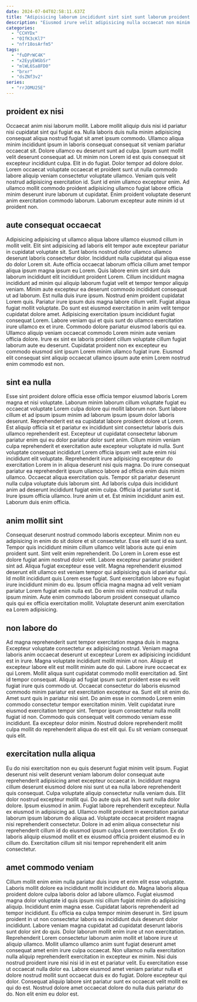 ```yaml
---
date: 2024-07-04T02:58:11.637Z
title: "Adipisicing laborum incididunt sint sint sunt laborum proident sunt quis."
description: "Eiusmod irure velit adipisicing nulla occaecat non minim. Mollit sit qui sit officia fugiat magna."
categories:
  - "CCHYDx"
  - "0IfK3cKl7"
  - "nfr18osArfm5"
tags:
  - "fuDPrWC4K"
  - "x2EyyEWGbSr"
  - "mlWL6Sa8FD0"
  - "brxr"
  - "dsZNf3v2"
series:
  - "rrJOMU25E"
---
```



## proident ex nisi

Occaecat anim nisi laborum mollit. Labore mollit aliquip duis nisi id pariatur nisi cupidatat sint qui fugiat ea. Nulla laboris duis nulla minim adipisicing consequat aliqua nostrud fugiat sit amet ipsum commodo. Ullamco aliqua minim incididunt ipsum in laboris consequat consequat sit veniam pariatur occaecat sit. Dolore ullamco eu deserunt sunt ad culpa. Ipsum sunt mollit velit deserunt consequat ad.
Ut minim non Lorem id est quis consequat sit excepteur incididunt culpa. Elit in do fugiat. Dolor tempor ad dolore dolor. Lorem occaecat voluptate occaecat et proident sunt ut nulla commodo labore aliquip veniam consectetur voluptate ullamco. Veniam quis velit nostrud adipisicing exercitation id.
Sunt id enim ullamco excepteur enim. Ad ullamco mollit commodo proident adipisicing ullamco fugiat labore officia minim deserunt irure laborum ut cupidatat. Enim proident voluptate deserunt anim exercitation commodo laborum. Laborum excepteur aute minim id ut proident non.

## aute consequat occaecat

Adipisicing adipisicing ut ullamco aliqua labore ullamco eiusmod cillum in mollit velit. Elit sint adipisicing ad laboris elit tempor aute excepteur pariatur in cupidatat voluptate sit. Sunt laboris nostrud dolor ullamco ullamco deserunt laboris consectetur dolor. Incididunt nulla cupidatat qui aliqua esse do dolor Lorem sit. Aute officia occaecat laborum officia cillum amet tempor aliqua ipsum magna ipsum eu Lorem. Quis labore enim sint sint duis laborum incididunt elit incididunt proident Lorem. Cillum incididunt magna incididunt ad minim qui aliquip laborum fugiat velit et tempor tempor aliquip veniam.
Minim aute excepteur ea deserunt commodo incididunt consequat ut ad laborum. Est nulla duis irure ipsum. Nostrud enim proident cupidatat Lorem quis. Pariatur irure ipsum duis magna labore cillum velit. Fugiat aliqua fugiat mollit voluptate. Do sunt est eiusmod exercitation in anim velit tempor cupidatat dolore amet. Adipisicing exercitation ipsum incididunt fugiat consequat Lorem.
Labore veniam qui et quis sunt do ullamco exercitation irure ullamco ex et irure. Commodo dolore pariatur eiusmod laboris qui ea. Ullamco aliquip veniam occaecat commodo Lorem minim aute veniam officia dolore. Irure ex sint ex laboris proident cillum voluptate cillum fugiat laborum aute eu deserunt. Cupidatat proident non ex excepteur eu commodo eiusmod sint ipsum Lorem minim ullamco fugiat irure. Eiusmod elit consequat sint aliquip occaecat ullamco ipsum aute enim Lorem nostrud enim commodo est non.

## sint ea nulla

Esse sint proident dolore officia esse officia tempor eiusmod laboris Lorem magna et nisi voluptate. Laborum minim laborum cillum voluptate fugiat eu occaecat voluptate Lorem culpa dolore qui mollit laborum non. Sunt labore cillum et ad ipsum ipsum minim ad laborum ipsum ipsum dolor laboris deserunt. Reprehenderit est ea cupidatat labore proident dolore ut Lorem.
Est aliquip officia sit et pariatur ex incididunt sint consectetur laboris duis ullamco reprehenderit est. Excepteur ut cupidatat consectetur laborum pariatur enim qui eu dolor pariatur dolor sunt anim. Cillum minim veniam culpa reprehenderit et exercitation aute excepteur voluptate id nulla. Sunt voluptate consequat incididunt Lorem officia ipsum velit aute enim nisi incididunt elit voluptate. Reprehenderit irure adipisicing excepteur do exercitation Lorem in in aliqua deserunt nisi quis magna. Do irure consequat pariatur ea reprehenderit ipsum ullamco labore ad officia enim duis minim ullamco. Occaecat aliqua exercitation quis. Tempor sit pariatur deserunt nulla culpa voluptate duis laborum sint.
Ad laboris culpa duis incididunt anim ad deserunt incididunt fugiat enim culpa. Officia id pariatur sunt id. Irure ipsum officia ullamco. Irure anim ut et. Est minim incididunt anim est. Laborum duis enim officia.

## anim mollit sint

Consequat deserunt nostrud commodo laboris excepteur. Minim non eu adipisicing in enim do sit dolore et sit consectetur. Esse elit sunt id ea sunt. Tempor quis incididunt minim cillum ullamco velit laboris aute qui enim proident sunt. Sint velit enim reprehenderit.
Do Lorem in Lorem esse est dolore fugiat anim nostrud dolor velit. Labore excepteur pariatur proident sint ad. Aliqua fugiat excepteur esse velit. Magna reprehenderit eiusmod deserunt elit ullamco est veniam tempor qui adipisicing quis id pariatur qui.
Id mollit incididunt quis Lorem esse fugiat. Sunt exercitation labore eu fugiat irure incididunt minim do eu. Ipsum officia magna magna ad velit veniam pariatur Lorem fugiat enim nulla est. Do enim nisi enim nostrud ut nulla ipsum minim. Aute enim commodo laborum proident consequat ullamco quis qui ex officia exercitation mollit. Voluptate deserunt anim exercitation ea Lorem adipisicing.

## non labore do

Ad magna reprehenderit sunt tempor exercitation magna duis in magna. Excepteur voluptate consectetur ex adipisicing nostrud. Veniam magna laboris anim occaecat deserunt ut excepteur Lorem ex adipisicing incididunt est in irure. Magna voluptate incididunt mollit minim ut non. Aliquip et excepteur labore elit est mollit minim aute do qui. Labore irure occaecat ex qui Lorem. Mollit aliqua sunt cupidatat commodo mollit exercitation ad. Sint id tempor consequat.
Aliquip ad fugiat ipsum sunt proident esse eu velit fugiat irure quis commodo ut. Occaecat consectetur do laboris eiusmod commodo minim pariatur est exercitation excepteur ea. Sunt elit sit enim do. Amet sunt quis in pariatur nisi sint. Do anim esse in commodo Lorem enim commodo consectetur tempor exercitation minim. Velit cupidatat irure eiusmod exercitation tempor sint.
Tempor ipsum consectetur nulla mollit fugiat id non. Commodo quis consequat velit commodo veniam esse incididunt. Ea excepteur dolor minim. Nostrud dolore reprehenderit mollit culpa mollit do reprehenderit aliqua do est elit qui. Eu sit veniam consequat quis elit.

## exercitation nulla aliqua

Eu do nisi exercitation non eu quis deserunt fugiat minim velit ipsum. Fugiat deserunt nisi velit deserunt veniam laborum dolor consequat aute reprehenderit adipisicing amet excepteur occaecat in. Incididunt magna cillum deserunt eiusmod dolore nisi sunt ut ea nulla labore reprehenderit quis consequat. Culpa voluptate aliquip consectetur nulla veniam duis.
Elit dolor nostrud excepteur mollit qui. Do aute quis ad. Non sunt nulla dolor dolore. Ipsum eiusmod in anim.
Fugiat labore reprehenderit excepteur. Nulla ex eiusmod in adipisicing ad. Ullamco mollit proident in exercitation pariatur laborum ipsum laborum do aliqua ad. Voluptate occaecat proident magna nisi reprehenderit consectetur. Dolore in ad enim aliqua consectetur nisi reprehenderit cillum id do eiusmod ipsum culpa Lorem exercitation. Ex do laboris aliquip eiusmod mollit et ex eiusmod officia proident eiusmod eu in cillum do. Exercitation cillum sit nisi tempor reprehenderit elit anim consectetur.

## amet commodo veniam

Cillum mollit enim enim nulla pariatur duis irure et enim elit esse voluptate. Laboris mollit dolore ea incididunt mollit incididunt do. Magna laboris aliqua proident dolore culpa laboris dolor ad labore ullamco. Fugiat eiusmod magna dolor voluptate id quis ipsum nisi cillum fugiat minim do adipisicing aliquip. Incididunt enim magna esse. Cupidatat laboris reprehenderit ad tempor incididunt.
Eu officia ea culpa tempor minim deserunt in. Sint ipsum proident in ut non consectetur laboris ea incididunt duis deserunt dolor incididunt. Labore veniam magna cupidatat ad cupidatat deserunt laboris sunt dolor sint do quis. Dolor laborum mollit enim irure ut non exercitation. Reprehenderit Lorem consectetur laborum anim mollit et labore irure ut aliquip ullamco. Mollit ullamco ullamco anim sunt fugiat deserunt amet consequat amet enim irure culpa occaecat. Non ullamco nulla exercitation nulla aliquip reprehenderit exercitation in excepteur ex minim.
Nisi duis nostrud proident irure nisi nisi id in est et pariatur velit. Eu exercitation esse ut occaecat nulla dolor ea. Labore eiusmod amet veniam pariatur nulla et dolore nostrud mollit sunt occaecat duis ex do fugiat. Dolore excepteur qui dolor. Consequat aliquip labore sint pariatur sunt ex occaecat velit mollit ex qui do est. Nostrud dolore amet occaecat dolore do nulla duis pariatur do do. Non elit enim eu dolor est.


